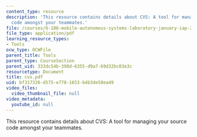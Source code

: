 ```yaml
---
content_type: resource
description: 'This resource contains details about CVS: A tool for managing your source
  code amongst your teammates.'
file: /courses/6-186-mobile-autonomous-systems-laboratory-january-iap-2005/bf317326d575e7781653b4b3de58ea49_cvs.pdf
file_type: application/pdf
learning_resource_types:
- Tools
ocw_type: OCWFile
parent_title: Tools
parent_type: CourseSection
parent_uid: 333dc54b-398d-6355-d9a7-69d32bc03e3c
resourcetype: Document
title: cvs.pdf
uid: bf317326-d575-e778-1653-b4b3de58ea49
video_files:
  video_thumbnail_file: null
video_metadata:
  youtube_id: null
---
```

This resource contains details about CVS: A tool for managing your source code amongst your teammates.

